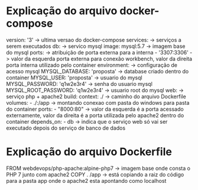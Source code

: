 # Explicação do arquivo docker-compose

version: '3' -> ultima versao do docker-compose
services: -> serviços a serem executados
  db: -> servico mysql
    image: mysql:5.7 -> imagem base do mysql
    ports: -> atribuição de porta externa para a interna
      - '3307:3306' -> valor da esquerda porta externa para conexão workbench, valor da direita porta interna utilizado pelo container
    environment: -> configuração de acesso mysql
       MYSQL_DATABASE: 'proposta' -> database criado dentro do container
       MYSQL_USER: 'proposta' -> usuario do mysql
       MYSQL_PASSWORD: 'q1w2e3r4' -> senha do usuario mysql
       MYSQL_ROOT_PASSWORD: 'q1w2e3r4' -> usuario root do mysql
  web: -> serviço php + apache2
    build:
      context: ./ -> caminho do arquivo Dockerfile
    volumes:
      - ./:/app -> montando conexao com pasta do windows para pasta do container
    ports:
      - "8000:80" -> valor da esquerda é a porta acessado externamente, valor da direita é a porta utilizada pelo apache2 dentro do container
    depends_on:
      - db -> indica que o serviço web só vai ser executado depois do serviço de banco de dados

# Explicação do arquivo Dockerfile

FROM webdevops/php-apache:alpine-php7 -> imagem base onde consta o PHP 7 junto com apache2
COPY . /app -> está copiando a raiz do código para a pasta app onde o apache2 esta apontando como localhost